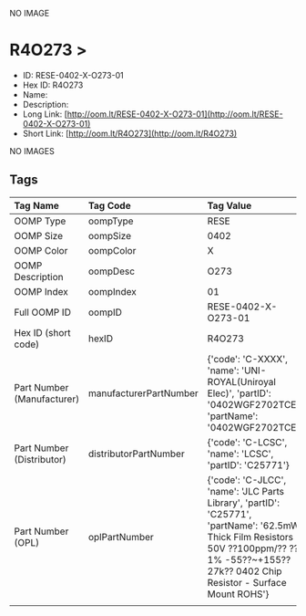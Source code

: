 


  
NO IMAGE  
# R4O273 > 

- ID: RESE-0402-X-O273-01
- Hex ID: R4O273
- Name: 
- Description: 
- Long Link: [http://oom.lt/RESE-0402-X-O273-01](http://oom.lt/RESE-0402-X-O273-01)
- Short Link: [http://oom.lt/R4O273](http://oom.lt/R4O273)
  
NO IMAGES  
## Tags
  

|Tag Name|Tag Code|Tag Value|
| :--- | :--- | :--- |
|OOMP Type|oompType|RESE|
|OOMP Size|oompSize|0402|
|OOMP Color|oompColor|X|
|OOMP Description|oompDesc|O273|
|OOMP Index|oompIndex|01|
|Full OOMP ID|oompID|RESE-0402-X-O273-01|
|Hex ID (short code)|hexID|R4O273|
|Part Number (Manufacturer)|manufacturerPartNumber|{'code': 'C-XXXX', 'name': 'UNI-ROYAL(Uniroyal Elec)', 'partID': '0402WGF2702TCE', 'partName': '0402WGF2702TCE'}|
|Part Number (Distributor)|distributorPartNumber|{'code': 'C-LCSC', 'name': 'LCSC', 'partID': 'C25771'}|
|Part Number (OPL)|oplPartNumber|{'code': 'C-JLCC', 'name': 'JLC Parts Library', 'partID': 'C25771', 'partName': '62.5mW Thick Film Resistors 50V ??100ppm/?? ??1% -55??~+155?? 27k?? 0402  Chip Resistor - Surface Mount ROHS'}|
||||
